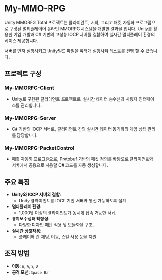 # My-MMO-RPG

Unity MMORPG Total 프로젝트는 클라이언트, 서버, 그리고 패킷 자동화 프로그램으로 구성된 멀티플레이어 온라인 MMORPG 시스템을 개발한 결과물 입니다.
Unity를 활용한 게임 개발과 C# 기반의 고성능 IOCP 서버를 결합하여 실시간 멀티플레이 환경의 베이스 제공합니다.

서버를 먼저 실행시키고 Unity빌드 파일을 여러개 실행시켜 테스트를 진행 할 수 있습니다.

## 프로젝트 구성

### My-MMORPG-Client
- Unity로 구현된 클라이언트 프로젝트로, 실시간 데이터 송수신과 사용자 인터페이스를 관리합니다.

### My-MMORPG-Server
- C# 기반의 IOCP 서버로, 클라이언트 간의 실시간 데이터 동기화와 게임 상태 관리를 담당합니다.

### My-MMORPG-PacketControl
- 패킷 자동화 프로그램으로, Protobuf 기반의 패킷 정의를 바탕으로 클라이언트와 서버에서 공용으로 사용할 C# 코드를 자동 생성합니다.

## 주요 특징
- **Unity와 IOCP 서버의 결합**:
  - Unity 클라이언트를 IOCP 기반 서버와 통신 가능하도록 설계.
- **멀티플레이 환경**:
  - 1,000명 이상의 클라이언트가 동시에 접속 가능한 서버.
- **유지보수성과 확장성**:
  - 다양한 디자인 패턴 적용 및 모듈화된 구조.
- **실시간 상호작용**:
  - 플레이어 간 채팅, 이동, 스킬 사용 등을 지원.

## 조작 방법
- **이동**: `W`, `A`, `S`, `D`
- **공격 모션**: `Space Bar`
